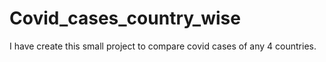 # Covid_cases_country_wise
I have create this small project to compare covid cases of any 4 countries. 
